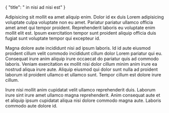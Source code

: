 {
  "title": " in nisi ad nisi est"
}

Adipisicing sit mollit ea amet aliquip enim. Dolor id ex duis Lorem adipisicing voluptate culpa voluptate non eu amet. Pariatur pariatur ullamco officia amet amet qui tempor proident. Reprehenderit laboris eu voluptate enim mollit elit est. Ipsum exercitation tempor sunt proident aliquip officia duis fugiat sunt voluptate tempor qui excepteur id.

Magna dolore aute incididunt nisi ad ipsum laboris. Id id aute eiusmod proident cillum velit commodo incididunt cillum dolor Lorem pariatur qui eu. Consequat irure anim aliquip irure occaecat do pariatur quis ad commodo laboris. Veniam exercitation ex mollit nisi dolor cillum minim anim irure ea nostrud aliqua irure aute. Aliquip eiusmod qui dolor sunt nulla ad proident laborum id proident ullamco et ullamco sunt. Tempor cillum est dolore irure cillum.

Irure nisi mollit anim cupidatat velit ullamco reprehenderit duis. Laborum irure sint irure amet ullamco magna reprehenderit. Anim consequat aute et et aliquip ipsum cupidatat aliqua nisi dolore commodo magna aute. Laboris commodo aute dolore id.